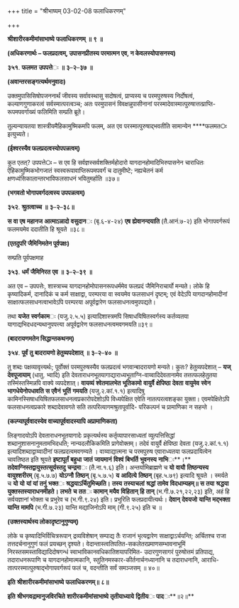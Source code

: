 +++
title = "श्रीभाष्यम् 03-02-08 फलाधिकरणम्"

+++


**श्रीशारीरकमीमांसाभाष्ये** **फलाधिकरणम्** **॥** **९** **॥**

**(अधिकरणार्थः – फलप्रदत्वम्, उपासनप्रीतस्य परमात्मन एव, न केवलस्योपासनस्य)**

**३५१**. **फलमत** **उपपत्ते**ः **॥** **३**–**२**–**३७** **॥**

**(अवान्तरसङ्गत्यर्थमनुवादः)**

उक्तमुपासिसिषोपजननार्थं जीवस्य सर्वावस्थासु सदोषत्वं, प्राप्यस्य च परमपुरुषस्य निर्दोषत्वं, कल्याणगुणाकरत्वं सर्वस्मात्परत्वञ्च; अतः परमुपासनं विवक्षन्नुपासीनानां परस्मादेवास्मात्पुरुषात्तत्प्राप्ति-रूपमपवर्गाख्यं फलिमिति सम्प्रति ब्रूते।

तुल्यन्यायतया शास्त्रीयमैहिकामुष्मिकमपि फलम्, अत एव परस्मात्पुरुषाद्भवतीति सामान्येन ****फलमत**ः** इत्युच्यते।

**(ईश्वरस्यैव फलप्रदत्वस्योपपन्नत्वम्)**

कुत एतत्? उपपत्ते**ः** – स एव हि सर्वज्ञस्सर्वशक्तिर्महोदारो यागदानहोमादिभिरुपासनेन चाराधितः ऐहिकामुष्मिकभोगजातं स्वस्वरूपावाप्तिरूपमपवर्गं च दातुमीष्टे; नह्यचेतनं कर्म क्षणध्वंसिकालान्तरभाविफलसाधनं भवितुमर्हाति ॥३७॥

**(भगवतो भोगापवर्गदत्वस्य उपपन्नत्वम्)**

**३५२**. **श्रुतत्वाच्च** **॥** **३**–**२**–**३८॥**

**स** **वा** **एष** **महानज** **आत्माऽन्नादो** **वसुदान**ः (बृ.६-४-२४) **एष** **ह्येवानन्दयाति** (तै.आनं.७-२) इति भोगापवर्गरूपं फलमयमेव ददातीति हि श्रूयते ॥३८॥

**(एतदुपरि जैमिनिमतेन पूर्वपक्षः)**

सम्प्रति पूर्वपक्षमाह

**३५३**. **धर्मं** **जैमिनिरत** **एव** **॥** **३**–**२**–**३९** **॥**

अत एव – उपपत्तेः, शास्त्राच्च यागदानहोमोपासनरूपधर्ममेव फलप्रदं जैमिनिराचार्यो मन्यते। लोके हि कृष्यादिकर्म, दानादिकं च कर्म साक्षाद्वा, परम्परया वा स्वयमेव फलसाधनं दृष्टम्; एवं वेदेऽपि यागदानहोमादीनां साक्षात्फलसाधनत्वाभावेऽपि परम्परया अपूर्वद्वारेण फलसाधनत्वमुपपद्यते।

तथा **यजेत** **स्वर्गकाम**ः (यजु.२.५.५) इत्यादिशास्त्रमपि
सिषाधयिषितस्वर्गस्य कर्तव्यतया यागाद्यभिदधदन्यथानुपपत्त्या अपूर्वद्वारेण फलसाधनत्वमवगमयति॥३९॥

**(बादरायणमतेन सिद्धान्तकथनम्)**

**३५४**. **पूर्वं** **तु** **बादरायणो** **हेतुव्यपदेशात्** **॥** **३**–**२**–**४०** **॥**

तु शब्दः पक्षव्यावृत्त्यर्थः; पूर्वोक्तं परमपुरुषस्यैव फलप्रदत्वं भगवान्बादरायणो मन्यते। कुतः? हेतुव्यपदेशात् – **यज्** **देवपूजायाम्** (धातु. भ्वादि) इति देवताराधनभूतयागाद्याराध्यभूताग्नि-वाय्वादिदेवतानामेव तत्तत्फलहेतुतया तस्मिंस्तस्मिन्नपि वाक्ये व्यपदेशात्। **वायव्यं** **श्वेतमालभेत** **भूतिकामो** **वायुर्वै** **क्षेपिष्ठा** **देवता** **वायुमेव** **स्वेन** **भागधेयेनोपधावति** **स** **एवैनं** **भूतिं** **गमयति** (यजु.२.कां.१.१) इत्यादिषु कामिनस्सिषाधयिषितफलसाधनत्वप्रकारोपदेशोऽपि विध्यपेक्षित एवेति नातत्परत्वशङ्का युक्ता। एवमपेक्षितेऽपि फलसाधनत्वप्रकारे शब्दादेवावगते सति तत्परित्यागमश्रुतापूर्वादि- परिकल्पनं च प्रामाणिका न सहन्ते ।

**(कल्प्यापूर्ववादस्येव वाच्यापूर्ववादस्यापि अप्रामाणिकता)**

लिङ्गादयोऽपि देवताराधनभूतयागादेः प्रकृत्यर्थस्य कर्तृव्यापारसाध्यतां व्युत्पत्तिसिद्धां शब्दानुशासनानुमतामभिदधति; नान्यदलौकिकमिति प्रागेवोक्तम्। तदेवं वायुर्वै क्षेपिष्ठा देवता (यजु.२.कां.१.१) इत्यादिशब्दाद्वाय्वादीनां फलप्रदत्वमवगम्यते । वाय्वाद्यात्मना च परमपुरुष एवाराध्यतया फलप्रदायित्वेन चावतिष्ठत इति श्रूयते **इष्टापूर्तं** **बहुधा** **जातं** **जायमानं** **विश्वं** **बिभर्ति** **भुवनस्य** **नाभि**ः**।** **तदेवाग्निस्तद्वायुस्तत्सूर्यस्तदु** **चन्द्रमा**ः (तै.ना.१.६) इति। अन्तर्यामिब्राह्मणे च **यो** **वायौ** **तिष्ठन्यस्य** **वायुश्शरीरम्** (बृ.५.७.७) **योऽग्नौ** **तिष्ठन्** (बृ.५.७.५) **य** **आदित्ये** **तिष्ठन्** (बृह.५.७९) इत्यादि श्रूयते । स्मर्यते च **यो** **यो** **यां** **यां** **तनुं** **भक्त**ः **श्रद्धयाऽर्चितुमिच्छति।** **तस्य** **तस्याचलां** **श्रद्धां** **तामेव** **विदधाम्यहम्॥** **स** **तया** **श्रद्धया** **युक्तस्तस्याराधनमीहते।** **लभते** **च** **तत**ः **कामान्** **मयैव** **विहितान्** **हि** **तान्** (भ.गी.७.२१,२२,२३) इति, अहं हि सर्वयज्ञानां भोक्ता च प्रभुरेव च (भ.गी.९.२४) इति। प्रभुरिति फलप्रदायीत्यर्थः। **देवान्** **देवयजो** **यान्ति** **मद्भक्ता** **यान्ति** **मामपि** (भ.गी.७.२३) यान्ति मद्याजिनोऽपि माम् (गी.९.२५) इति च ॥

**(उक्तस्यार्थस्य लोकादृष्टानुगुण्यम्)**

लोके च कृष्यादिभिर्विचित्ररूपान् द्रव्यविशेषान् सम्पाद्य तैः राजानं भृत्यद्वारेण साक्षाद्वाऽर्चयन्ति; अर्चितश्च राजा तत्तदर्चनानुगुणं फलं प्रयच्छन् दृश्यते। वेदान्तास्त्वतिपतित-सकलेतरप्रमाणसम्भावनाभूमिं निरस्तसमस्ताविद्यादिदोषगन्धं स्वाभाविकानवधिकातिशयापरिमित- उदारगुणसागरं पुरुषोत्तमं प्रतिपाद्य, तदाराधनरूपाणि च यागदानहोमात्मकानि, स्तुतिनमस्कार-कीर्तनार्चनध्यानानि च तदाराधनानि, आराधि-तात्परस्मात्पुरुषाद्भोगापवर्गरूपं फलं च, वदन्तीति सर्वं समञ्जसम् ॥ ४०॥

**इति** **श्रीशारीरकमीमांसाभाष्ये** **फलाधिकरणम्॥** **८॥**

**इति** **श्रीभगवद्रामानुजविरचिते** **शारीरकमीमांसाभाष्ये** **तृतीयाध्याये** **द्वितीय**ः **पाद**ः**॥२॥**


